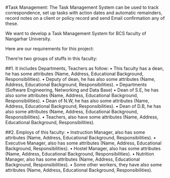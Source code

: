 #Task Management:
The Task Management System can be used to track correspondence, set up tasks with action dates and automatic remainders, 
record notes on a client or policy record and send Email confirmation any of these. 

We want to develop a Task Management System for BCS faculty of Nangarhar University.

Here are our requirements for this project:

There’re two groups of stuffs in this faculty:

##1.	It includes Departments, Teachers as follow:
•	This faculty has a dean, he has some attributes (Name, Address, Educational Background, Responsibilities).
•	Deputy of dean, he has also some attributes (Name, Address, Educational Background, Responsibilities).
•	Departments (Software Engineering, Networking and Data Base)
•	Dean of S.E, he has also some attributes (Name, Address, Educational Background, Responsibilities).
•	Dean of N.W, he has also some attributes (Name, Address, Educational Background, Responsibilities).
•	Dean of D.B, he has also some attributes (Name, Address, Educational Background, Responsibilities).
•	Teachers, also have some attributes (Name, Address, Educational Background, Responsibilities).

##2.	Employs of this faculty:
•	Instruction Manager, also has some attributes (Name, Address, Educational Background, Responsibilities).
•	Executive Manager, also has some attributes (Name, Address, Educational Background, Responsibilities).
•	Hostel Manager, also has some attributes (Name, Address, Educational Background, Responsibilities).
•	Nutrition Manager, also has some attributes (Name, Address, Educational Background, Responsibilities).
•	Some other workers, they have also some attributes (Name, Address, Educational Background, Responsibilities).





